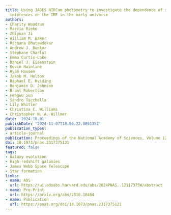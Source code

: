 ```yaml
---
title: Using JADES NIRCam photometry to investigate the dependence of stellar mass
  inferences on the IMF in the early universe
authors:
- Charity Woodrum
- Marcia Rieke
- Zhiyuan Ji
- William M. Baker
- Rachana Bhatawdekar
- Andrew J. Bunker
- Stéphane Charlot
- Emma Curtis-Lake
- Daniel J. Eisenstein
- Kevin Hainline
- Ryan Hausen
- Jakob M. Helton
- Raphael E. Hviding
- Benjamin D. Johnson
- Brant Robertson
- Fengwu Sun
- Sandro Tacchella
- Lily Whitler
- Christina C. Williams
- Christopher N. A. Willmer
date: '2024-10-01'
publishDate: '2024-11-07T18:50:22.005135Z'
publication_types:
- article-journal
publication: Proceedings of the National Academy of Sciences, Volume 121, Issue 42, article id.e2317375121
doi: 10.1073/pnas.2317375121
featured: false
tags:
- Galaxy evolution
- High-redshift galaxies
- James Webb Space Telescope
- Star formation
links:
- name: ADS
  url: https://ui.adsabs.harvard.edu/abs/2024PNAS..12117375W/abstract
- name: Pre-Print
  url: https://arxiv.org/abs/2310.18464
- name: Publication
  url: https://pnas.org/doi/10.1073/pnas.2317375121
---
```

